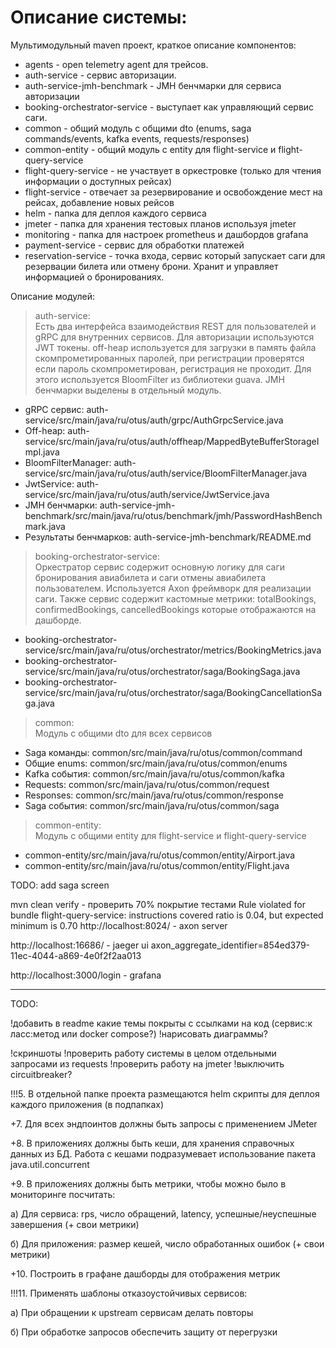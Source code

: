 # Описание системы:

Мультимодульный maven проект, краткое описание компонентов: 

* agents - open telemetry agent для трейсов.
* auth-service - сервис авторизации.
* auth-service-jmh-benchmark - JMH бенчмарки для сервиса авторизации
* booking-orchestrator-service - выступает как управляющий сервис саги.
* common - общий модуль с общими dto (enums, saga commands/events, kafka events, requests/responses)
* common-entity - общий модуль с entity для flight-service и flight-query-service
* flight-query-service - не участвует в оркестровке (только для чтения информации о доступных рейсах)
* flight-service - отвечает за резервирование и освобождение мест на рейсах, добавление новых рейсов
* helm - папка для деплоя каждого сервиса
* jmeter - папка для хранения тестовых планов используя jmeter
* monitoring - папка для настроек prometheus и дашбордов grafana
* payment-service - сервис для обработки платежей
* reservation-service - точка входа, сервис который запускает саги для резервации билета
или отмену брони. Хранит и управляет информацией о бронированиях.

Описание модулей:

> auth-service: \
> Есть два интерфейса взаимодействия REST для пользователей и gRPC для внутренних сервисов.
> Для авторизации используются JWT токены.
> off-heap используется для загрузки в память файла скомпрометированных паролей, при регистрации
проверятся если пароль скомпрометирован, регистрация не проходит. Для этого используется BloomFilter из библиотеки guava.
> JMH бенчмарки выделены в отдельный модуль.
* gRPC сервис: auth-service/src/main/java/ru/otus/auth/grpc/AuthGrpcService.java
* Off-heap: auth-service/src/main/java/ru/otus/auth/offheap/MappedByteBufferStorageImpl.java
* BloomFilterManager: auth-service/src/main/java/ru/otus/auth/service/BloomFilterManager.java
* JwtService: auth-service/src/main/java/ru/otus/auth/service/JwtService.java
* JMH бенчмарки: auth-service-jmh-benchmark/src/main/java/ru/otus/benchmark/jmh/PasswordHashBenchmark.java
* Результаты бенчмарков: auth-service-jmh-benchmark/README.md

> booking-orchestrator-service: \
> Оркестратор сервис содержит основную логику для саги бронирования авиабилета и саги отмены авиабилета пользователем.
> Используется Axon фреймворк для реализации саги. 
> Также сервис содержит кастомные метрики: totalBookings, confirmedBookings, cancelledBookings которые отображаются на дашборде.
* booking-orchestrator-service/src/main/java/ru/otus/orchestrator/metrics/BookingMetrics.java
* booking-orchestrator-service/src/main/java/ru/otus/orchestrator/saga/BookingSaga.java
* booking-orchestrator-service/src/main/java/ru/otus/orchestrator/saga/BookingCancellationSaga.java

> common: \
> Модуль с общими dto для всех сервисов
* Saga команды: common/src/main/java/ru/otus/common/command
* Общие enums: common/src/main/java/ru/otus/common/enums
* Kafka события: common/src/main/java/ru/otus/common/kafka
* Requests: common/src/main/java/ru/otus/common/request
* Responses: common/src/main/java/ru/otus/common/response
* Saga события: common/src/main/java/ru/otus/common/saga

> common-entity: \
> Модуль с общими entity для flight-service и flight-query-service
* common-entity/src/main/java/ru/otus/common/entity/Airport.java
* common-entity/src/main/java/ru/otus/common/entity/Flight.java



TODO: add saga screen

mvn clean verify - проверить 70% покрытие тестами
Rule violated for bundle flight-query-service: instructions covered ratio is 0.04, but expected minimum is 0.70
http://localhost:8024/ - axon server

http://localhost:16686/ - jaeger ui
axon_aggregate_identifier=854ed379-11ec-4044-a869-4e0f2f2aa013

http://localhost:3000/login - grafana

----------------------------------------------------

TODO:

!добавить в readme какие темы покрыты с ссылками на код (сервис:к
ласс:метод или docker compose?)
!нарисовать диаграммы?

!скриншоты
!проверить работу системы в целом отдельными запросами из requests
!проверить работу на jmeter
!выключить circuitbreaker?


!!!5. В отдельной папке проекта размещаются helm скрипты для деплоя каждого приложения (в подпапках)

+7. Для всех эндпоинтов должны быть запросы с применением JMeter

+8. В приложениях должны быть кеши, для хранения справочных данных из БД. Работа с кешами подразумевает использование пакета java.util.concurrent

+9. В приложениях должны быть метрики, чтобы можно было в мониторинге посчитать:

а) Для сервиса: rps, число обращений, latency, успешные/неуспешные завершения (+ свои метрики)

б) Для приложения: размер кешей, число обработанных ошибок (+ свои метрики)

+10. Построить в графане дашборды для отображения метрик

!!!11. Применять шаблоны отказоустойчивых сервисов:

а) При обращении к upstream сервисам делать повторы

б) При обработке запросов обеспечить защиту от перегрузки


